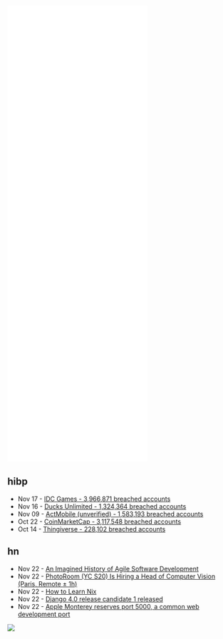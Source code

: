 ![Metrics](https://raw.githubusercontent.com/phixion/phixion/master/metrics.svg)

## hibp

<!--
for https://github.com/phixion/phixion/blob/main/.github/workflows/feeds.yml
-->
<!--START_SECTION:haveibeenpwnd-->
- Nov 17 - [IDC Games - 3,966,871 breached accounts](https://haveibeenpwned.com/PwnedWebsites#IDCGames)
- Nov 16 - [Ducks Unlimited - 1,324,364 breached accounts](https://haveibeenpwned.com/PwnedWebsites#DucksUnlimited)
- Nov 09 - [ActMobile (unverified) - 1,583,193 breached accounts](https://haveibeenpwned.com/PwnedWebsites#ActMobile)
- Oct 22 - [CoinMarketCap - 3,117,548 breached accounts](https://haveibeenpwned.com/PwnedWebsites#CoinMarketCap)
- Oct 14 - [Thingiverse - 228,102 breached accounts](https://haveibeenpwned.com/PwnedWebsites#Thingiverse)
<!--END_SECTION:haveibeenpwnd-->

## hn

<!--
for https://github.com/phixion/phixion/blob/main/.github/workflows/feeds.yml
-->
<!--START_SECTION:hn-->
- Nov 22 - [An Imagined History of Agile Software Development](https://www.sicpers.info/2021/11/an-imagined-history-of-agile-software-development/)
- Nov 22 - [PhotoRoom (YC S20) Is Hiring a Head of Computer Vision (Paris, Remote ± 1h)](https://jobs.lever.co/photoroom/bdb26827-1c9b-404a-8c3a-d2abd744dc0a)
- Nov 22 - [How to Learn Nix](https://ianthehenry.com/posts/how-to-learn-nix/)
- Nov 22 - [Django 4.0 release candidate 1 released](https://www.djangoproject.com/weblog/2021/nov/22/django-40-rc1/)
- Nov 22 - [Apple Monterey reserves port 5000, a common web development port](https://developer.apple.com/forums/thread/682332)
<!--END_SECTION:hn-->

<!--
for https://yhype.me
-->
![](https://hit.yhype.me/github/profile?user_id=13013670)
